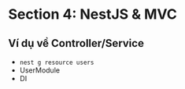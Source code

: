 # Section 4: NestJS & MVC

## Ví dụ về Controller/Service
- `nest g resource users`
- UserModule
- DI